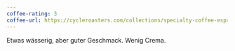 ```yaml
---
coffee-rating: 3
coffee-url: https://cycleroasters.com/collections/specialty-coffee-espresso/products/triple-blend-espresso-specialty-coffee
---
```

Etwas wässerig, aber guter Geschmack. Wenig Crema.

